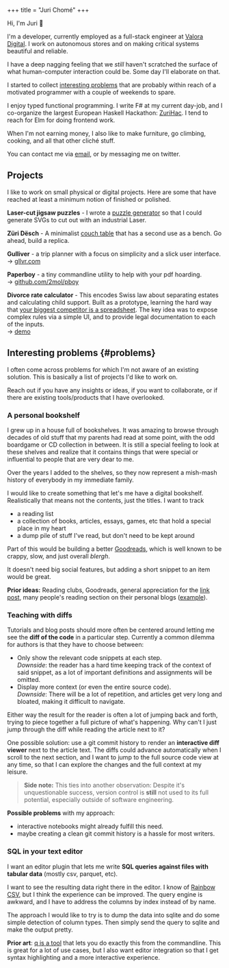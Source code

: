 +++
title = "Juri Chomé"
+++


Hi, I'm Juri 👋

I'm a developer, currently employed as a full-stack engineer at [Valora Digital](https://valora.digital/). I work on autonomous stores and on making critical systems beautiful and reliable.

I have a deep nagging feeling that we _still_ haven't scratched the surface of what human-computer interaction could be. Some day I'll elaborate on that.

I started to collect [interesting problems](#problems) that are probably within reach of a motivated programmer with a couple of weekends to spare.

I enjoy typed functional programming. I write F# at my current day-job, and I co-organize the largest European Haskell Hackathon: [ZuriHac](http://zurihac.com/). I tend to reach for Elm for doing frontend work.

When I'm not earning money, I also like to make furniture, go climbing, cooking, and all that other cliché stuff.

You can contact me via [email](mailto:juri@juricho.me), or by messaging me on twitter.


## Projects

I like to work on small physical or digital projects. Here are some that have reached at least a minimum notion of finished or polished.

**Laser-cut jigsaw puzzles** - I wrote a [puzzle generator](/posts/puzzle-generator) so that I could generate SVGs to cut out with an industrial Laser.

**Züri Dësch** - A minimalist [couch table](/zurich-table) that has a second use as a bench. Go ahead, build a replica.

**Gulliver** - a trip planner with a focus on simplicity and a slick user interface.
<br/>→ [gllvr.com](https://gllvr.com)

**Paperboy** - a tiny commandline utility to help with your pdf hoarding.
<br/>→ [github.com/2mol/pboy](https://github.com/2mol/pboy)

**Divorce rate calculator** - This encodes Swiss law about separating estates and calculating child support. Built as a prototype, learning the hard way that [your biggest competitor is a spreadsheet](https://grid.is/blog/your-biggest-competitor-is-a-spreadsheet). The key idea was to expose complex rules via a simple UI, and to provide legal documentation to each of the inputs.
<br/>→ [demo](https://2mol.gitlab.io/urechner)


## Interesting problems {#problems}

I often come across problems for which I'm not aware of an existing solution. This is basically a list of projects I'd like to work on.

Reach out if you have any insights or ideas, if you want to collaborate, or if there are existing tools/products that I have overlooked.


### A personal bookshelf

I grew up in a house full of bookshelves. It was amazing to browse through decades of old stuff that my parents had read at some point, with the odd boardgame or CD collection in between. It is still a special feeling to look at these shelves and realize that it contains things that were special or influential to people that are very dear to me.

Over the years I added to the shelves, so they now represent a mish-mash history of everybody in my immediate family.

I would like to create something that let's me have a digital bookshelf. Realistically that means not the contents, just the titles. I want to track

- a reading list
- a collection of books, articles, essays, games, etc that hold a special place in my heart
- a dump pile of stuff I've read, but don't need to be kept around

Part of this would be building a better [Goodreads](https://www.goodreads.com/), which is well known to be crappy, slow, and just overall _blergh_.

It doesn't need big social features, but adding a short snippet to an item would be great.

**Prior ideas:** Reading clubs, Goodreads, general appreciation for the [link post](https://patrickcollison.com/links), many people's reading section on their personal blogs ([example](https://hojberg.xyz/reads/)).


### Teaching with diffs

Tutorials and blog posts should more often be centered around letting me see the **diff of the code** in a particular step. Currently a common dilemma for authors is that they have to choose between:

- Only show the relevant code snippets at each step.
<br/>_Downside_: the reader has a hard time keeping track of the context of said snippet, as a lot of important definitions and assignments will be omitted.
- Display more context (or even the entire source code).
<br/>_Downside_: There will be a lot of repetition, and articles get very long and bloated, making it difficult to navigate.

Either way the result for the reader is often a lot of jumping back and forth, trying to piece together a full picture of what's happening. Why can't I just jump through the diff while reading the article next to it?

One possible solution: use a git commit history to render an **interactive diff viewer** next to the article text. The diffs could advance automatically when I scroll to the next section, and I want to jump to the full source code view at any time, so that I can explore the changes and the full context at my leisure.

> **Side note:** This ties into another observation: Despite it's unquestionable success, version control is **still** not used to its full potential, especially outside of software engineering.

**Possible problems** with my approach:

- interactive notebooks might already fulfill this need.
- maybe creating a clean git commit history is a hassle for most writers.


### SQL in your text editor

I want an editor plugin that lets me write **SQL queries against files with tabular data** (mostly csv, parquet, etc).

I want to see the resulting data right there in the editor. I know of [Rainbow CSV](https://marketplace.visualstudio.com/items?itemName=mechatroner.rainbow-csv), but I think the experience can be improved. The query engine is awkward, and I have to address the columns by index instead of by name.

The approach I would like to try is to dump the data into sqlite and do some simple detection of column types. Then simply send the query to sqlite and make the output pretty.

**Prior art**: [q is a tool](http://harelba.github.io/q/) that lets you do exactly this from the commandline. This is great for a lot of use cases, but I also want editor integration so that I get syntax highlighting and a more interactive experience.
